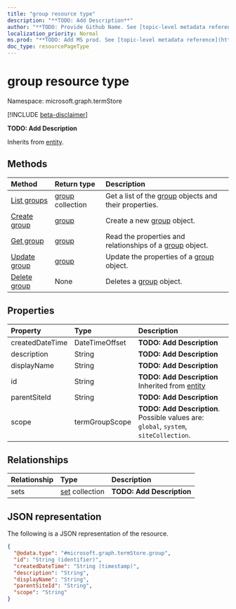 ```yaml
---
title: "group resource type"
description: "**TODO: Add Description**"
author: "**TODO: Provide Github Name. See [topic-level metadata reference](https://msgo.azurewebsites.net/add/document/guidelines/metadata.html#topic-level-metadata)**"
localization_priority: Normal
ms.prod: "**TODO: Add MS prod. See [topic-level metadata reference](https://msgo.azurewebsites.net/add/document/guidelines/metadata.html#topic-level-metadata)**"
doc_type: resourcePageType
---
```


# group resource type

Namespace: microsoft.graph.termStore

[!INCLUDE [beta-disclaimer](../../includes/beta-disclaimer.md)]

**TODO: Add Description**


Inherits from [entity](../resources/entity.md).

## Methods
|Method|Return type|Description|
|:---|:---|:---|
|[List groups](../api/group-list.md)|[group](../resources/termstore-group.md) collection|Get a list of the [group](../resources/group.md) objects and their properties.|
|[Create group](../api/termstore-group-create.md)|[group](../resources/termstore-group.md)|Create a new [group](../resources/termstore-group.md) object.|
|[Get group](../api/termstore-group-get.md)|[group](../resources/termstore-group.md)|Read the properties and relationships of a [group](../resources/termstore-group.md) object.|
|[Update group](../api/termstore-group-update.md)|[group](../resources/termstore-group.md)|Update the properties of a [group](../resources/termstore-group.md) object.|
|[Delete group](../api/termstore-group-delete.md)|None|Deletes a [group](../resources/termstore-group.md) object.|

## Properties
|Property|Type|Description|
|:---|:---|:---|
|createdDateTime|DateTimeOffset|**TODO: Add Description**|
|description|String|**TODO: Add Description**|
|displayName|String|**TODO: Add Description**|
|id|String|**TODO: Add Description** Inherited from [entity](../resources/termstore-entity.md)|
|parentSiteId|String|**TODO: Add Description**|
|scope|termGroupScope|**TODO: Add Description**. Possible values are: `global`, `system`, `siteCollection`.|

## Relationships
|Relationship|Type|Description|
|:---|:---|:---|
|sets|[set](../resources/termstore-set.md) collection|**TODO: Add Description**|

## JSON representation
The following is a JSON representation of the resource.
<!-- {
  "blockType": "resource",
  "keyProperty": "id",
  "@odata.type": "microsoft.graph.termStore.group",
  "baseType": "microsoft.graph.entity",
  "openType": false
}
-->
``` json
{
  "@odata.type": "#microsoft.graph.termStore.group",
  "id": "String (identifier)",
  "createdDateTime": "String (timestamp)",
  "description": "String",
  "displayName": "String",
  "parentSiteId": "String",
  "scope": "String"
}
```

